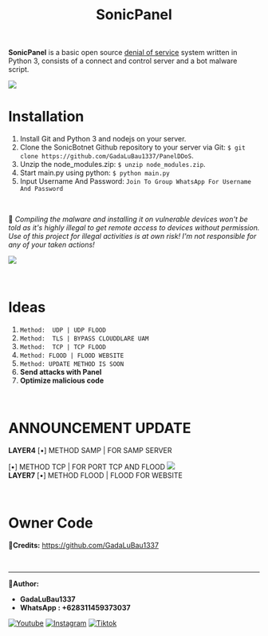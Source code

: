 <h1 align="center">SonicPanel</h1>

<br>

 **SonicPanel** is a basic open source [denial of service](https://en.wikipedia.org/wiki/Denial-of-service_attack) system written in Python 3, consists of a connect and control server and a bot malware script.

<img src="https://user-images.githubusercontent.com/73097560/115834477-dbab4500-a447-11eb-908a-139a6edaec5c.gif"><br>

# Installation
1. Install Git and Python 3 and nodejs on your server.
2. Clone the SonicBotnet Github repository to your server via Git: `$ git clone https://github.com/GadaLuBau1337/PanelDDoS`.
3. Unzip the node_modules.zip: `$ unzip node_modules.zip`.
4. Start main.py using python: `$ python main.py`
5. Input Username And Password: `Join To Group WhatsApp For Username And Password`

<br>

📍 *Compiling the malware and installing it on vulnerable devices won't be told as it's highly illegal to get remote access to devices without permission. Use of this project for illegal activities is at own risk! I'm not responsible for any of your taken actions!*

<img src="https://user-images.githubusercontent.com/73097560/115834477-dbab4500-a447-11eb-908a-139a6edaec5c.gif"><br>

<br>

# Ideas
1. `Method:  UDP | UDP FLOOD` 
2. `Method:  TLS | BYPASS CLOUDDLARE UAM` 
3. `Method:  TCP | TCP FLOOD`
4. `Method: FLOOD | FLOOD WEBSITE`
5. `Method: UPDATE METHOD IS SOON`
6. **Send attacks with Panel** 
7. **Optimize malicious code**

<br>

# ANNOUNCEMENT UPDATE
**LAYER4**
[•] METHOD SAMP | FOR SAMP SERVER

[•] METHOD TCP | FOR PORT TCP AND FLOOD
<img src="https://user-images.githubusercontent.com/73097560/115834477-dbab4500-a447-11eb-908a-139a6edaec5c.gif"><br>
**LAYER7**
[•] METHOD FLOOD | FLOOD FOR WEBSITE

<br>

# Owner Code
📌**Credits:** https://github.com/GadaLuBau1337

<br>

---

**👑Author:**

- **GadaLuBau1337**
- **WhatsApp : +628311459373037**

<div>
    
  [![Youtube](https://img.shields.io/badge/YouTube-FF0000?style=for-the-badge&logo=youtube&logoColor=white)](https://www.youtube.com/none)
  [![Instagram](https://img.shields.io/badge/Instagram-E4405F?style=for-the-badge&logo=instagram&logoColor=white)](https://www.instagram.com/none/)
  [![Tiktok](https://img.shields.io/badge/TikTok-000000?style=for-the-badge&logo=tiktok&logoColor=white)](https://tiktok.com/@gada_lu_bau)
</div>
